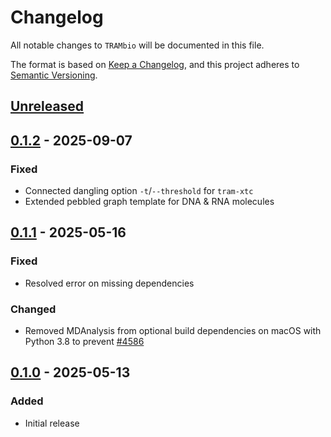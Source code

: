 # Changelog

All notable changes to `TRAMbio` will be documented in this file.

The format is based on [Keep a Changelog](https://keepachangelog.com/en/1.1.0/), and this project adheres to [Semantic Versioning](https://semver.org/spec/v2.0.0.html).

## [Unreleased]

## [0.1.2] - 2025-09-07

### Fixed

- Connected dangling option `-t`/`--threshold` for `tram-xtc`
- Extended pebbled graph template for DNA & RNA molecules

## [0.1.1] - 2025-05-16

### Fixed

- Resolved error on missing dependencies

### Changed

- Removed MDAnalysis from optional build dependencies on macOS with Python 3.8 to prevent [#4586](https://github.com/MDAnalysis/mdanalysis/issues/4586)

## [0.1.0] - 2025-05-13

### Added

- Initial release

[unreleased]: https://github.com/gate-tec/TRAMbio/compare/v0.1.2...HEAD
[0.1.2]: https://github.com/gate-tec/TRAMbio/compare/v0.1.1...v0.1.2
[0.1.1]: https://github.com/gate-tec/TRAMbio/compare/v0.1.0...v0.1.1
[0.1.0]: https://github.com/gate-tec/TRAMbio/compare/5efef2b8b03bfc0415bc84ad5e24ff013e798cf2...v0.1.0
